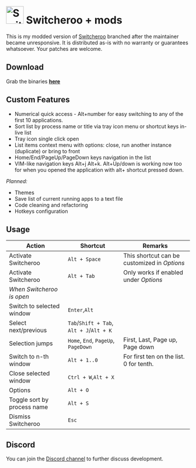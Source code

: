 <img src="logo.png" alt="Switcheroo" width="48px" height="48px"> Switcheroo + mods
==========

This is my modded version of [Switcheroo](https://github.com/kvakulo/Switcheroo) branched after the maintainer became unresponsive.
It is distributed as-is with no warranty or guarantees whatsoever. Your patches are welcome.

Download
--------

Grab the binaries **[here](https://github.com/elig0n/Switcheroo/releases)**

Custom Features
-------
- Numerical quick access - Alt+number for easy switching to any of the first 10 applications.
- Sort list by process name or title via tray icon menu or shortcut keys in-live list
- Tray icon single click open
- List items context menu with options: close, run another instance (duplicate) or bring to front
- Home/End/PageUp/PageDown keys navigation in the list
- VIM-like navigation keys Alt+j Alt+k. Alt+Up/down is working now too for when you opened the application with alt+ shortcut pressed down.

*Planned:*
- Themes
- Save list of current running apps to a text file
- Code cleaning and refactoring
- Hotkeys configuration

Usage
-----

Action                         | Shortcut        | Remarks
------------------------------ | --------------- | ----------
Activate Switcheroo            | `Alt + Space`   | This shortcut can be customized in _Options_
Activate Switcheroo            | `Alt + Tab`     | Only works if enabled under _Options_
_When Switcheroo is open_      |                 |
Switch to selected window      | `Enter`,`Alt`   |
Select next/previous           | `Tab`/`Shift + Tab`, `Alt + J`/`Alt + K` | 
Selection jumps                | `Home`, `End`, `PageUp`, `PageDown`| First, Last, Page up, Page down
Switch to n-th window          | `Alt + 1..0`    | For first ten on the list. 0 for tenth.
Close selected window          | `Ctrl + W`,`Alt + X`|
Options                        | `Alt + O`       |
Toggle sort by process name    | `Alt + S`       |
Dismiss Switcheroo             | `Esc`           |

Discord
------
You can join the [Discord channel](https://discord.gg/xq66Yf) to further discuss development.

